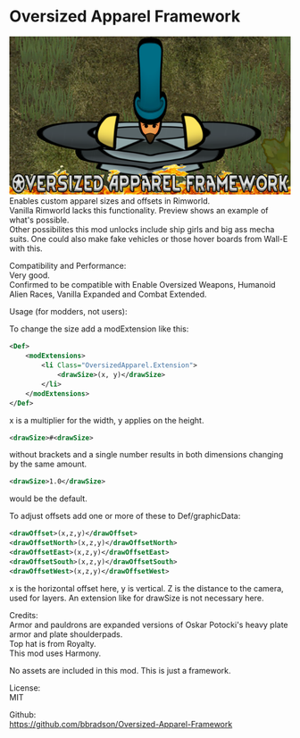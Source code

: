 # Oversized Apparel Framework

![](About/Preview.png?raw=true)  
 Enables custom apparel sizes and offsets in Rimworld.  
Vanilla Rimworld lacks this functionality. Preview shows an example of what's possible.  
Other possibilites this mod unlocks include ship girls and big ass mecha suits. One could also make fake vehicles or those hover boards from Wall-E with this.  
  
Compatibility and Performance:  
Very good.  
Confirmed to be compatible with Enable Oversized Weapons, Humanoid Alien Races, Vanilla Expanded and Combat Extended.  
  
Usage (for modders, not users):  
  
To change the size add a modExtension like this:  
```xml
<Def>
	<modExtensions>
		<li Class="OversizedApparel.Extension">
			<drawSize>(x, y)</drawSize>
		</li>
	</modExtensions>
</Def>
```
  
x is a multiplier for the width, y applies on the height.  
```xml
<drawSize>#<drawSize>
```
without brackets and a single number results in both dimensions changing by the same amount.  
```xml
<drawSize>1.0</drawSize>
```
would be the default.  
  
To adjust offsets add one or more of these to Def/graphicData:  
```xml
<drawOffset>(x,z,y)</drawOffset>
<drawOffsetNorth>(x,z,y)</drawOffsetNorth>
<drawOffsetEast>(x,z,y)</drawOffsetEast>
<drawOffsetSouth>(x,z,y)</drawOffsetSouth>
<drawOffsetWest>(x,z,y)</drawOffsetWest>
```
  
x is the horizontal offset here, y is vertical. Z is the distance to the camera, used for layers. An extension like for drawSize is not necessary here.  
  
Credits:  
Armor and pauldrons are expanded versions of Oskar Potocki's heavy plate armor and plate shoulderpads.  
Top hat is from Royalty.  
This mod uses Harmony.  
  
No assets are included in this mod. This is just a framework.  
  
License:  
MIT  
  
Github:  
https://github.com/bbradson/Oversized-Apparel-Framework  